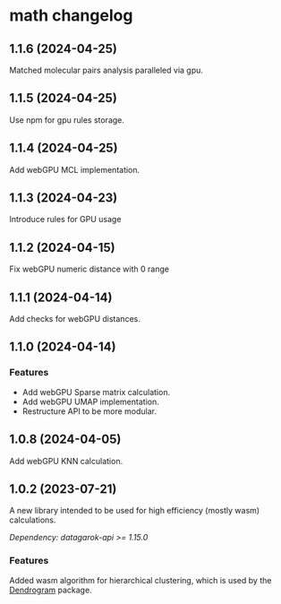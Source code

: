 # math changelog

## 1.1.6 (2024-04-25)

Matched molecular pairs analysis paralleled via gpu.

## 1.1.5 (2024-04-25)

Use npm for gpu rules storage.

## 1.1.4 (2024-04-25)

Add webGPU MCL implementation.

## 1.1.3 (2024-04-23)

Introduce rules for GPU usage

## 1.1.2 (2024-04-15)

Fix webGPU numeric distance with 0 range

## 1.1.1 (2024-04-14)

Add checks for webGPU distances.

## 1.1.0 (2024-04-14)

### Features

* Add webGPU Sparse matrix calculation.
* Add webGPU UMAP implementation.
* Restructure API to be more modular.

## 1.0.8 (2024-04-05)

Add webGPU KNN calculation.

## 1.0.2 (2023-07-21)

A new library intended to be used for high efficiency (mostly wasm) calculations.

*Dependency: datagarok-api >= 1.15.0*

### Features

Added wasm algorithm for hierarchical clustering, which is used by the [Dendrogram](https://github.com/datagrok-ai/public/tree/master/packages/Dendrogram) package.
